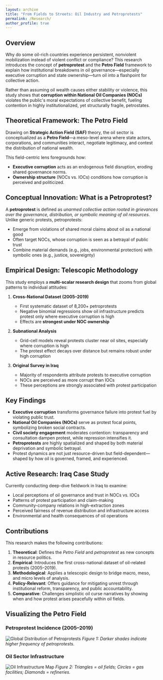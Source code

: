 ```yaml
---
layout: archive
title: "From Fields to Streets: Oil Industry and Petroprotests"
permalink: /Research/
author_profile: true
---
```


## Overview

Why do some oil-rich countries experience persistent, nonviolent mobilization instead of violent conflict or compliance? This research introduces the concept of **petroprotest** and the **Petro Field** framework to explain how institutional breakdowns in oil governance—especially executive corruption and state ownership—turn oil into a flashpoint for collective action.

Rather than assuming oil wealth causes either stability or violence, this study shows that **corruption within National Oil Companies (NOCs)** violates the public's moral expectations of collective benefit, fueling contention in highly institutionalized, yet structurally fragile, petrostates.

## Theoretical Framework: The Petro Field

Drawing on **Strategic Action Field (SAF)** theory, the oil sector is conceptualized as a **Petro Field**—a meso-level arena where state actors, corporations, and communities interact, negotiate legitimacy, and contest the distribution of national wealth.

This field-centric lens foregrounds how:

- **Executive corruption** acts as an endogenous field disruption, eroding shared governance norms.
- **Ownership structure** (NOCs vs. IOCs) conditions how corruption is perceived and politicized.

## Conceptual Innovation: What is a Petroprotest?

A **petroprotest** is defined as *unarmed collective action rooted in grievances over the governance, distribution, or symbolic meaning of oil resources*. Unlike generic protests, petroprotests:

- Emerge from violations of shared moral claims about oil as a national good
- Often target NOCs, whose corruption is seen as a betrayal of public trust
- Combine material demands (e.g., jobs, environmental protection) with symbolic ones (e.g., justice, sovereignty)

## Empirical Design: Telescopic Methodology

This study employs a **multi-scalar research design** that zooms from global patterns to individual attitudes:

1. **Cross-National Dataset (2005–2019)**  
   - First systematic dataset of 8,200+ petroprotests  
   - Negative binomial regressions show oil infrastructure predicts protest only where executive corruption is high  
   - Effects are **strongest under NOC ownership**

2. **Subnational Analysis**  
   - Grid-cell models reveal protests cluster near oil sites, especially where corruption is high  
   - The protest effect decays over distance but remains robust under high corruption

3. **Original Survey in Iraq**  
   - Majority of respondents attribute protests to executive corruption  
   - NOCs are perceived as more corrupt than IOCs  
   - These perceptions are strongly associated with protest participation

## Key Findings

- **Executive corruption** transforms governance failure into protest fuel by violating public trust.
- **National Oil Companies (NOCs)** serve as protest focal points, symbolizing broken social contracts.
- **Civil society engagement** moderates contention: transparency and consultation dampen protest, while repression intensifies it.
- **Petroprotests** are highly spatialized and shaped by both material deprivation and symbolic betrayal.
- Protest dynamics are not just resource-driven but field-dependent—shaped by how oil is governed, framed, and experienced.

## Active Research: Iraq Case Study

Currently conducting deep-dive fieldwork in Iraq to examine:

- Local perceptions of oil governance and trust in NOCs vs. IOCs  
- Patterns of protest participation and claim-making  
- Community-company relations in high-extraction zones  
- Perceived fairness of revenue distribution and infrastructure access  
- Environmental and health consequences of oil operations

## Contributions

This research makes the following contributions:

1. **Theoretical**: Defines the *Petro Field* and *petroprotest* as new concepts in resource politics.
2. **Empirical**: Introduces the first cross-national dataset of oil-related protests (2005–2019).
3. **Methodological**: Applies a telescopic design to bridge macro, meso, and micro levels of analysis.
4. **Policy-Relevant**: Offers guidance for mitigating unrest through institutional reform, transparency, and public accountability.
5. **Comparative**: Challenges simplistic oil curse narratives by showing when and how protest arises peacefully within oil fields.

## Visualizing the Petro Field

### Petroprotest Incidence (2005–2019)
![Global Distribution of Petroprotests](/images/Petro%20Protest%20World%20Map%20-%202024-11-24.png)
*Figure 1: Darker shades indicate higher frequency of petroprotests.*

### Oil Sector Infrastructure
![Oil Infrastructure Map](/images/Oil%2C%20Gas%20and%20Refineries%20World%20Map2%20-%202024-11-24.png)
*Figure 2: Triangles = oil fields; Circles = gas facilities; Diamonds = refineries.*

